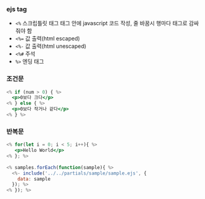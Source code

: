 ### ejs tag

- `<%` 스크립틀릿 태그 태그 안에 javascript 코드 작성, 줄 바꿈시 행마다 태그로 감싸줘야 함
- `<%=` 값 출력(html escaped)
- `<%-` 값 출력(html unescaped)
- `<%#` 주석
- `%>` 엔딩 태그

### 조건문

```jsx
<% if (num > 0) { %>
  <p>0보다 크다</p>
<% } else { %>
  <p>0보다 작거나 같다</p>
<% } %>
```

### 반복문

```jsx
<% for(let i = 0; i < 5; i++){ %>
   <p>Hello World</p>
<% }; %>
 
<% samples.forEach(function(sample){ %>
  <%- include('../../partials/sample/sample.ejs', {
    data: sample
  }); %>
<% }); %>
```

